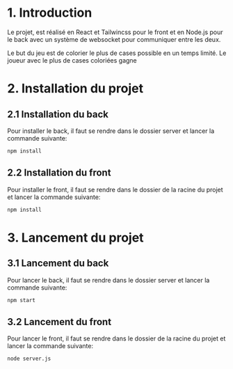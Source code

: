 <!-- @format -->

# 1. Introduction

Le projet, est réalisé en React et Tailwincss pour le front et en Node.js pour le back avec un système de websocket pour communiquer entre les deux.

Le but du jeu est de colorier le plus de cases possible en un temps limité. Le joueur avec le plus de cases coloriées gagne

# 2. Installation du projet

## 2.1 Installation du back

Pour installer le back, il faut se rendre dans le dossier server et lancer la commande suivante:

```bash
npm install
```

## 2.2 Installation du front

Pour installer le front, il faut se rendre dans le dossier de la racine du projet et lancer la commande suivante:

```bash
npm install
```

# 3. Lancement du projet

## 3.1 Lancement du back

Pour lancer le back, il faut se rendre dans le dossier server et lancer la commande suivante:

```bash
npm start
```

## 3.2 Lancement du front

Pour lancer le front, il faut se rendre dans le dossier de la racine du projet et lancer la commande suivante:

```bash
node server.js

```
